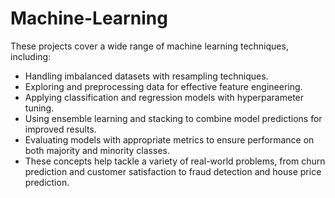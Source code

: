 # Machine-Learning

These projects cover a wide range of machine learning techniques, including:

- Handling imbalanced datasets with resampling techniques.
- Exploring and preprocessing data for effective feature engineering.
- Applying classification and regression models with hyperparameter tuning.
- Using ensemble learning and stacking to combine model predictions for improved results.
- Evaluating models with appropriate metrics to ensure performance on both majority and minority classes.
- These concepts help tackle a variety of real-world problems, from churn prediction and customer satisfaction to fraud detection and house price prediction.
